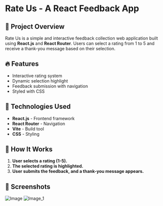 # Rate Us - A React Feedback App

## 🚀 Project Overview
Rate Us is a simple and interactive feedback collection web application built using **React.js** and **React Router**. Users can select a rating from 1 to 5 and receive a thank-you message based on their selection.

## 🔥 Features
- Interactive rating system
- Dynamic selection highlight
- Feedback submission with navigation
- Styled with CSS

## 📌 Technologies Used
- **React.js** - Frontend framework
- **React Router** - Navigation
- **Vite** - Build tool
- **CSS** - Styling

## 🎯 How It Works
1. **User selects a rating (1-5).**
2. **The selected rating is highlighted.**
3. **User submits the feedback, and a thank-you message appears.**

## 🎨 Screenshots

![Image](public/assets/images/image.png)
![Image_1](public/assets/images/image1.png)
